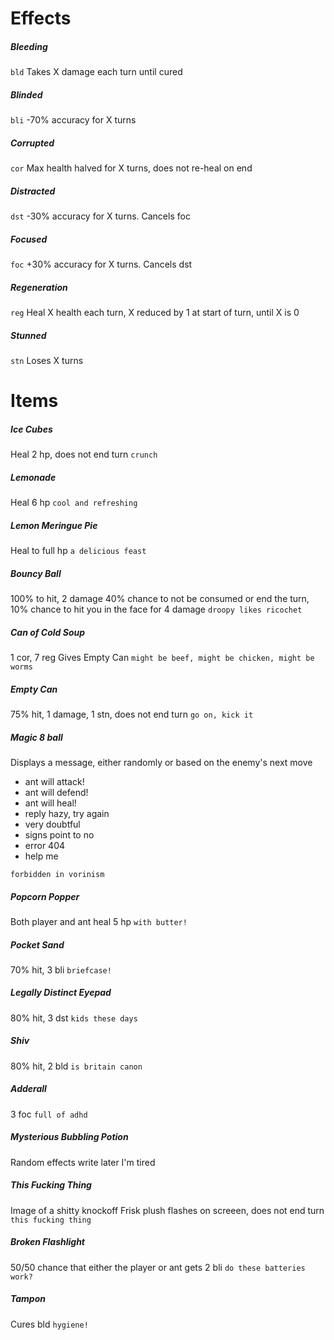 # Effects

##### Bleeding

`bld`
Takes X damage each turn until cured

##### Blinded

`bli`
-70% accuracy for X turns

##### Corrupted

`cor`
Max health halved for X turns, does not re-heal on end

##### Distracted

`dst`
-30% accuracy for X turns. Cancels foc

##### Focused

`foc`
+30% accuracy for X turns. Cancels dst

##### Regeneration

`reg`
Heal X health each turn, X reduced by 1 at start of turn, until X is 0

##### Stunned

`stn`
Loses X turns



# Items

##### Ice Cubes

Heal 2 hp, does not end turn
`crunch`

##### Lemonade

Heal 6 hp
`cool and refreshing`

##### Lemon Meringue Pie

Heal to full hp
`a delicious feast`

##### Bouncy Ball

100% to hit, 2 damage
40% chance to not be consumed or end the turn, 10% chance to hit you in the face for 4 damage
`droopy likes ricochet`

##### Can of Cold Soup

1 cor, 7 reg
Gives Empty Can
`might be beef, might be chicken, might be worms`

##### Empty Can

75% hit, 1 damage, 1 stn, does not end turn
`go on, kick it`

##### Magic 8 ball

Displays a message, either randomly or based on the enemy's next move
* ant will attack!
* ant will defend!
* ant will heal!
* reply hazy, try again
* very doubtful
* signs point to no
* error 404
* help me

`forbidden in vorinism`

##### Popcorn Popper

Both player and ant heal 5 hp
`with butter!`

##### Pocket Sand

70% hit, 3 bli
`briefcase!`

##### Legally Distinct Eyepad

80% hit, 3 dst
`kids these days`

##### Shiv

80% hit, 2 bld
`is britain canon`

##### Adderall

3 foc
`full of adhd`

##### Mysterious Bubbling Potion

Random effects write later I'm tired

##### This Fucking Thing

Image of a shitty knockoff Frisk plush flashes on screeen, does not end turn
`this fucking thing`

##### Broken Flashlight

50/50 chance that either the player or ant gets 2 bli
`do these batteries work?`

##### Tampon

Cures bld
`hygiene!`